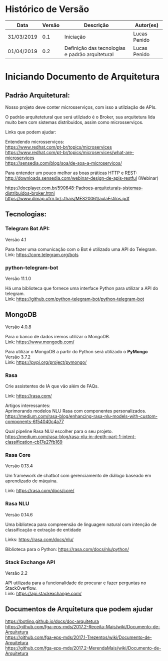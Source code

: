 # Histórico de Versão

 **Data** | **Versão** | **Descrição** | **Autor(es)**
---|---|---|---
31/03/2019 | 0.1 | Iniciação | Lucas Penido
01/04/2019 | 0.2 | Definição das tecnologias e padrão arquitetural | Lucas Penido

# Iniciando Documento de Arquitetura

## Padrão Arquitetural:

Nosso projeto deve conter microsserviços, com isso a utilziação de APIs.

O padrão arquitetetural que será utilziado é o Broker, sua arquitetura lida muito bem com sistemas distribuidos, assim como microsserviços.  

Links que podem ajudar:

Entendendo microsserviços:  
https://www.redhat.com/pt-br/topics/microservices  
https://www.redhat.com/pt-br/topics/microservices/what-are-microservices  
https://sensedia.com/blog/soa/de-soa-a-microservicos/  

Para entender um pouco melhor as boas práticas HTTP e REST:  
http://downloads.sensedia.com/webinar-design-de-apis-restful (Webinar)  

https://docplayer.com.br/590648-Padroes-arquiteturais-sistemas-distribuidos-broker.html  
https://www.dimap.ufrn.br/~thais/MES20061/aulaEstilos.pdf  

## Tecnologias:

### Telegram Bot API:
Versão 4.1

Para fazer uma comunicação com o Bot é utilizado uma API do Telegram.  
Link: https://core.telegram.org/bots

### python-telegram-bot
Versão 11.1.0  

Há uma biblioteca que fornece uma interface Python para utilizar a API do telegram.  
Link: https://github.com/python-telegram-bot/python-telegram-bot

## MongoDB
Versão 4.0.8

Para o banco de dados iremos utilizar o MongoDB.  
Link: https://www.mongodb.com/

Para utilizar o MongoDB a partir do Python será utilizado o **PyMongo**  
Versão 3.7.2  
Link: https://pypi.org/project/pymongo/

### Rasa

Crie assistentes de IA que vão além de FAQs.  

Link: https://rasa.com/  

Artigos interessantes:  
Aprimorando modelos NLU Rasa com componentes personalizados.  
https://medium.com/rasa-blog/enhancing-rasa-nlu-models-with-custom-components-6f54040c4a77  

Qual pipeline Rasa NLU escolher para o seu projeto.  
https://medium.com/rasa-blog/rasa-nlu-in-depth-part-1-intent-classification-cb17e27fb169

### Rasa Core
Versão 0.13.4  

Um framework de chatbot com gerenciamento de diálogo baseado em aprendizado de máquina.  

Link: https://rasa.com/docs/core/

### Rasa NLU
Versão 0.14.6

Uma biblioteca para compreensão de linguagem natural com intenção de classificação e extração de entidade

Links: https://rasa.com/docs/nlu/

Biblioteca para o Python: https://rasa.com/docs/nlu/python/

### Stack Exchange API
Versão 2.2  

API utilizada para a funcionalidade de procurar e fazer perguntas no StackOverflow.  
Link: https://api.stackexchange.com/


## Documentos de Arquitetura que podem ajudar  
https://botlino.github.io/docs/doc-arquitetura  
https://github.com/fga-eps-mds/2017.2-Receita-Mais/wiki/Documento-de-Arquitetura  
https://github.com/fga-eps-mds/2017.1-Trezentos/wiki/Documento-de-Arquitetura  
https://github.com/fga-eps-mds/2017.2-MerendaMais/wiki/Documento-de-Arquitetura  
